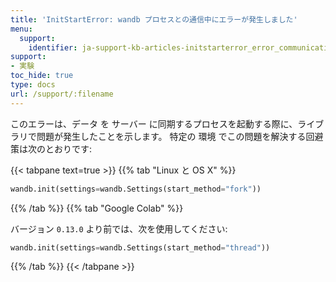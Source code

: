 ```yaml
---
title: 'InitStartError: wandb プロセスとの通信中にエラーが発生しました'
menu:
  support:
    identifier: ja-support-kb-articles-initstarterror_error_communicating_wandb_process
support:
- 実験
toc_hide: true
type: docs
url: /support/:filename
---
```


このエラーは、データ を サーバー に同期するプロセスを起動する際に、ライブラリで問題が発生したことを示します。
特定の 環境 でこの問題を解決する回避策は次のとおりです:

{{< tabpane text=true >}}
{{% tab "Linux と OS X" %}}
```python
wandb.init(settings=wandb.Settings(start_method="fork"))
```

{{% /tab %}}
{{% tab "Google Colab" %}}

バージョン `0.13.0` より前では、次を使用してください:

```python
wandb.init(settings=wandb.Settings(start_method="thread"))
```
{{% /tab %}}
{{< /tabpane >}}